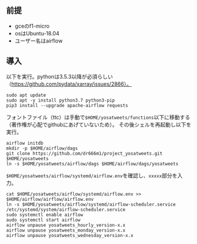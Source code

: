 ## 前提
- gceのf1-micro
- osはUbuntu-18.04
- ユーザー名はairflow

## 導入
以下を実行。pythonは3.5.3以降が必須らしい（https://github.com/pydata/xarray/issues/2866）。
```
sudo apt update
sudo apt -y install python3.7 python3-pip
pip3 install --upgrade apache-airflow requests
```
フォントファイル（ttc）は手動で`$HOME/yosatweets/functions`以下に移動する（著作権が心配でgithubにあげていないため）。
その後シェルを再起動し以下を実行。
```
airflow initdb
mkdir -p $HOME/airflow/dags
git clone https://github.com/dr666m1/project_yosatweets.git $HOME/yosatweets
ln -s $HOME/yosatweets/airflow/dags $HOME/airflow/dags/yosatweets
```
`$HOME/yosatweets/airflow/systemd/airflow.env`を確認し、`xxxxx`部分を入力。
```
cat $HOME/yosatweets/airflow/systemd/airflow.env >> $HOME/airflow/airflow/airflow.env
ln -s $HOME/yosatweets/airflow/systemd/airflow-scheduler.service /etc/systemd/system/airflow-scheduler.service
sudo systemctl enable airflow
audo systemctl start airflow
airflow unpause yosatweets_hourly_version-x.x
airflow unpause yosatweets_monday_version-x.x
airflow unpause yosatweets_wednesday_version-x.x
```

